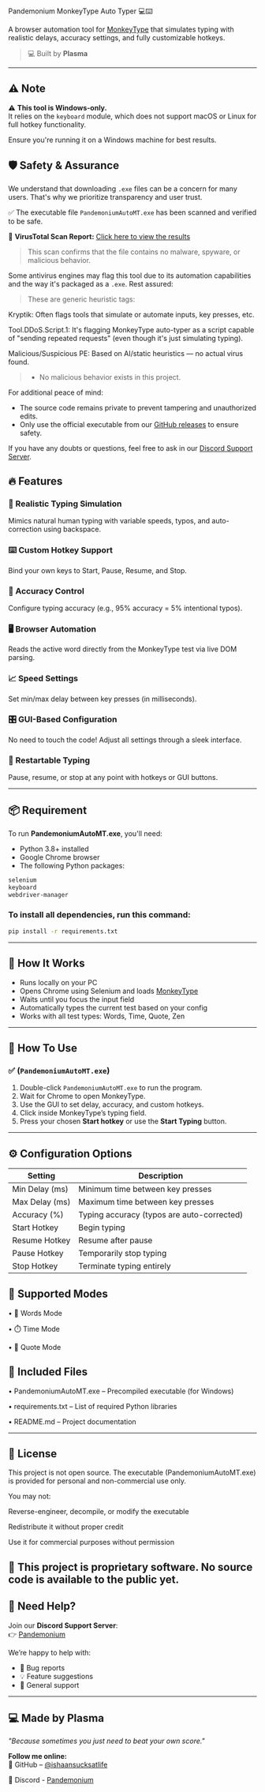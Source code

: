 Pandemonium MonkeyType Auto Typer 💻⌨️
 
A browser automation tool for [MonkeyType](https://monkeytype.com) that simulates typing with realistic delays, accuracy settings, and fully customizable hotkeys.

> 💻 Built by **Plasma**

------

## ⚠️ Note

⚠️ **This tool is Windows-only.**  
It relies on the `keyboard` module, which does not support macOS or Linux for full hotkey functionality.  

Ensure you're running it on a Windows machine for best results.

## 🛡️ Safety & Assurance

We understand that downloading `.exe` files can be a concern for many users. That's why we prioritize transparency and user trust.

✅ The executable file `PandemoniumAutoMT.exe` has been scanned and verified to be safe.

🔗 **VirusTotal Scan Report:** [Click here to view the results](https://www.virustotal.com/gui/file/a18738008a78a24a815758dd88a1449801bf02f1a7e518e123c9dfb5412e5921?nocache=1)

> This scan confirms that the file contains no malware, spyware, or malicious behavior.

Some antivirus engines may flag this tool due to its automation capabilities and the way it's packaged as a `.exe`. Rest assured:
> These are generic heuristic tags:

Kryptik: Often flags tools that simulate or automate inputs, key presses, etc.

Tool.DDoS.Script.1: It's flagging MonkeyType auto-typer as a script capable of "sending repeated requests" (even though it's just simulating typing).

Malicious/Suspicious PE: Based on AI/static heuristics — no actual virus found.

> - No malicious behavior exists in this project.

For additional peace of mind:
- The source code remains private to prevent tampering and unauthorized edits.
- Only use the official executable from our [GitHub releases](https://github.com/ishaansucksatlife/MonkeyType-Auto-Typer-Pandemonium/releases) to ensure safety.

If you have any doubts or questions, feel free to ask in our [Discord Support Server](https://discord.com/invite/HazvsVHxyE).


## 🔥 Features

### 🧠 Realistic Typing Simulation  
Mimics natural human typing with variable speeds, typos, and auto-correction using backspace.

### ⌨️ Custom Hotkey Support  
Bind your own keys to Start, Pause, Resume, and Stop.

### 🎯 Accuracy Control  
Configure typing accuracy (e.g., 95% accuracy = 5% intentional typos).

### 🖥️ Browser Automation  
Reads the active word directly from the MonkeyType test via live DOM parsing.

### 📈 Speed Settings  
Set min/max delay between key presses (in milliseconds).

### 🎛️ GUI-Based Configuration  
No need to touch the code! Adjust all settings through a sleek interface.

### 🔄 Restartable Typing  
Pause, resume, or stop at any point with hotkeys or GUI buttons.

---

## 📦 Requirement 

To run **PandemoniumAutoMT.exe**, you'll need:

- Python 3.8+ installed
- Google Chrome browser
- The following Python packages:

```txt
selenium
keyboard
webdriver-manager

```

### To install all dependencies, run this command:
```bash
pip install -r requirements.txt
```
---
## 🚀 How It Works

- Runs locally on your PC
- Opens Chrome using Selenium and loads [MonkeyType](https://monkeytype.com)
- Waits until you focus the input field
- Automatically types the current test based on your config
- Works with all test types: Words, Time, Quote, Zen

---
## 🧪 How To Use

### ✅ (`PandemoniumAutoMT.exe`)

1. Double-click `PandemoniumAutoMT.exe` to run the program.
2. Wait for Chrome to open MonkeyType.
3. Use the GUI to set delay, accuracy, and custom hotkeys.
4. Click inside MonkeyType’s typing field.
5. Press your chosen **Start hotkey** or use the **Start Typing** button.

---
## ⚙️ Configuration Options

| Setting        | Description                                |
| -------------- | ------------------------------------------ |
| Min Delay (ms) | Minimum time between key presses           |
| Max Delay (ms) | Maximum time between key presses           |
| Accuracy (%)   | Typing accuracy (typos are auto-corrected) |
| Start Hotkey   | Begin typing                               |
| Resume Hotkey  | Resume after pause                         |
| Pause Hotkey   | Temporarily stop typing                    |
| Stop Hotkey    | Terminate typing entirely                  |

## 🧩 Supported Modes
• 📝 Words Mode

• ⏱️ Time Mode

• 📖 Quote Mode
## 📁 Included Files

• PandemoniumAutoMT.exe – Precompiled executable (for Windows)

• requirements.txt – List of required Python libraries

• README.md – Project documentation

---

## 📄 License
This project is not open source.
The executable (PandemoniumAutoMT.exe) is provided for personal and non-commercial use only.

You may not:

Reverse-engineer, decompile, or modify the executable

Redistribute it without proper credit

Use it for commercial purposes without permission

📌 This project is proprietary software. No source code is available to the public yet.
---

## 💬 Need Help?

Join our **Discord Support Server**:  
👉 [Pandemonium](https://discord.com/invite/HazvsVHxyE)

We’re happy to help with:

- 🐛 Bug reports  
- 💡 Feature suggestions  
- 🙋 General support

---

## 💻 Made by Plasma

_"Because sometimes you just need to beat your own score."_

**Follow me online:**  
🔗 GitHub – [@ishaansucksatlife](https://github.com/ishaansucksatlife)

📱 Discord - [Pandemonium](https://discord.com/invite/HazvsVHxyE)
